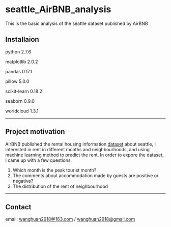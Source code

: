 # seattle_AirBNB_analysis
This is the basic analysis of the seattle dataset published by AirBNB
## Installaion
python 2.7.6 

matplotlib 2.0.2 

pandas 0.17.1 

pillow 5.0.0 

scikit-learn 0.18.2 

seaborn 0.9.0 

worldcloud 1.3.1 

***

## Project motivation
AirBNB published the rental housing information [dataset](https://www.kaggle.com/airbnb/seattle/data) about seattle, I interested in rent in different months and neighbourhoods, and using machine learning method to predict the rent. In order to expore the dataset, I came up with a few questions.
1. Which month is the peak tourist month?
2. The comments about accommodation made by guests are positive or negative?
3. The distribution of the rent of neighbourhood

***
## Contact
email: wanghuan2918@163.com / wanghuan2918@gmail.com
